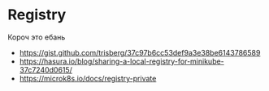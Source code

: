 Registry
=====================================

Короч это ебань

- https://gist.github.com/trisberg/37c97b6cc53def9a3e38be6143786589
- https://hasura.io/blog/sharing-a-local-registry-for-minikube-37c7240d0615/
- https://microk8s.io/docs/registry-private